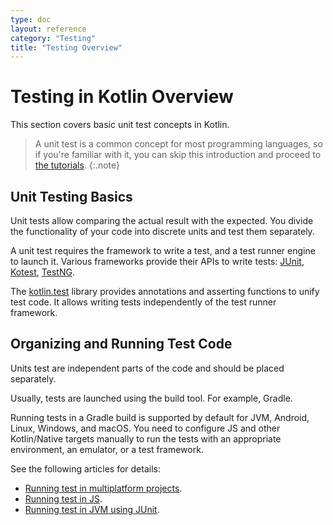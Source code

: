 ```yaml
---
type: doc
layout: reference
category: "Testing"
title: "Testing Overview"
---
```


# Testing in Kotlin Overview

This section covers basic unit test concepts in Kotlin.

> A unit test is a common concept for most programming languages, so if you're familiar with it, you can skip this introduction and proceed to [the tutorials](../tutorials/testing/testing-using-junit.html).
{:.note}

## Unit Testing Basics

Unit tests allow comparing the actual result with the expected. You divide the functionality of your code into discrete units and test them separately.

A unit test requires the framework to write a test, and a test runner engine to launch it. Various frameworks provide their APIs to write tests: [JUnit](https://junit.org/junit5/), [Kotest](https://github.com/kotest/kotest), [TestNG](https://testng.org/doc/).

The [kotlin.test](/api/latest/kotlin.test/index.html) library provides annotations and asserting functions to unify test code.
It allows writing tests independently of the test runner framework.

## Organizing and Running Test Code

Units test are independent parts of the code and should be placed separately.

Usually, tests are launched using the build tool. For example, Gradle.

Running tests in a Gradle build is supported by default for JVM, Android, Linux, Windows, and macOS.
You need to configure JS and other Kotlin/Native targets manually to run the tests with an appropriate environment, an emulator, or a test framework.

See the following articles for details:
- [Running test in multiplatform projects](building-mpp-with-gradle.html#running-tests).
- [Running test in JS](../tutorials/javascript/running-tests.html).
- [Running test in JVM using JUnit](../tutorials/testing/testing-using-junit.html).
